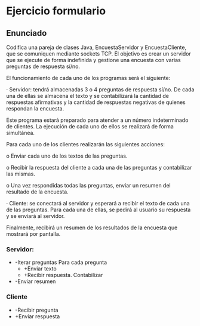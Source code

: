# Ejercicio formulario

## Enunciado
Codifica una pareja de clases Java, EncuestaServidor y EncuestaCliente, que se comuniquen mediante sockets TCP. El objetivo es crear un servidor que se ejecute de forma indefinida y gestione una encuesta con varias preguntas de respuesta sí/no.

El funcionamiento de cada uno de los programas será el siguiente:

·      Servidor: tendrá almacenadas 3 o 4 preguntas de respuesta sí/no. De cada una de ellas se almacena el texto y se contabilizará la cantidad de respuestas afirmativas y la cantidad de respuestas negativas de quienes respondan la encuesta.

Este programa estará preparado para atender a un número indeterminado de clientes. La ejecución de cada uno de ellos se realizará de forma simultánea.

Para cada uno de los clientes realizarán las siguientes acciones:

o    Enviar cada uno de los textos de las preguntas.

o    Recibir la respuesta del cliente a cada una de las preguntas y contabilizar las mismas.

o    Una vez respondidas todas las preguntas, enviar un resumen del resultado de la encuesta.

·      Cliente: se conectará al servidor y esperará a recibir el texto de cada una de las preguntas. Para cada una de ellas, se pedirá al usuario su respuesta y se enviará al servidor.

Finalmente, recibirá un resumen de los resultados de la encuesta que mostrará por pantalla.

### Servidor:

- -Iterar preguntas Para cada pregunta
	- +Enviar texto
	- +Recibir respuesta. Contabilizar
- -Enviar resumen

### Cliente

- -Recibir pregunta
- +Enviar respuesta 
